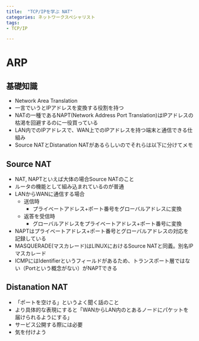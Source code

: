 ```yaml
---
title:  "TCP/IPを学ぶ NAT"
categories: ネットワークスペシャリスト
tags:
- TCP/IP

---
```


# ARP

## 基礎知識

- Network Area Translation
- 一言でいうとIPアドレスを変換する役割を持つ
- NATの一種であるNAPT(Network Address Port Translation)はIPアドレスの枯渇を回避するのに一役買っている
- LAN内でのIPアドレスで、WAN上でのIPアドレスを持つ端末と通信できる仕組み
- Source NATとDistanation NATがあるらしいのでそれらは以下に分けてメモ

## Source NAT

- NAT, NAPTといえば大体の場合Source NATのこと
- ルータの機能として組み込まれているのが普通
- LANからWANに通信する場合
  - 送信時
    - プライベートアドレス+ポート番号をグローバルアドレスに変換
  - 返答を受信時
    - グローバルアドレスをプライベートアドレス+ポート番号に変換
- NAPTはプライベートアドレス+ポート番号とグローバルアドレスの対応を記録している
- MASQUERADE(マスカレード)はLINUXにおけるSource NATと同義。別名IPマスカレード
- ICMPにはIdentifierというフィールドがあるため、トランスポート層ではない（Portという概念がない）がNAPTできる

## Distanation NAT

- 「ポートを空ける」というよく聞く話のこと
- より具体的な表現にすると「WANからLAN内のとあるノードにパケットを届けられるようにする」
- サービス公開する際には必要
- 気を付けよう




